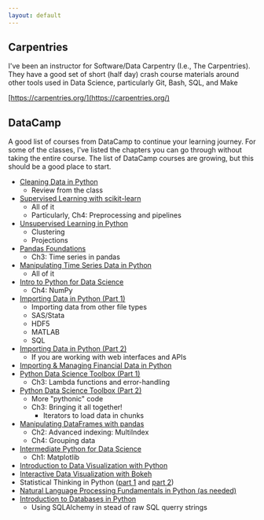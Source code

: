 ```yaml
---
layout: default
---
```


## Carpentries

I've been an instructor for Software/Data Carpentry (I.e., The Carpentries).
They have a good set of short (half day) crash course materials around
other tools used in Data Science, particularly Git, Bash, SQL, and Make

[https://carpentries.org/](https://carpentries.org/)

## DataCamp

A good list of courses from DataCamp to continue your learning journey.
For some of the classes, I've listed the chapters you can go through without taking the entire course.
The list of DataCamp courses are growing, but this should be a good place to start.

- [Cleaning Data in Python][1]
	- Review from the class
- [Supervised Learning with scikit-learn][2]
	- All of it
	- Particularly, Ch4: Preprocessing and pipelines
- [Unsupervised Learning in Python][3]
	- Clustering
	- Projections
- [Pandas Foundations][4]
	- Ch3: Time series in pandas
- [Manipulating Time Series Data in Python][5]
	- All of it
- [Intro to Python for Data Science][6]
	- Ch4: NumPy
- [Importing Data in Python (Part 1)][7]
	- Importing data from other file types
	- SAS/Stata
	- HDF5
	- MATLAB
	- SQL
- [Importing Data in Python (Part 2)][8]
	- If you are working with web interfaces and APIs
- [Importing & Managing Financial Data in Python][9]
- [Python Data Science Toolbox (Part 1)][10]
	- Ch3: Lambda functions and error-handling
- [Python Data Science Toolbox (Part 2)][11]
	- More "pythonic" code
	- Ch3: Bringing it all together!
		- Iterators to load data in chunks
- [Manipulating DataFrames with pandas][12]
	- Ch2: Advanced indexing: MultiIndex
	- Ch4: Grouping data
- [Intermediate Python for Data Science][13]
	- Ch1: Matplotlib
- [Introduction to Data Visualization with Python][14]
- [Interactive Data Visualization with Bokeh][15]
- Statistical Thinking in Python ([part 1][16] and [part 2][19])
- [Natural Language Processing Fundamentals in Python (as needed)][17]
- [Introduction to Databases in Python][18]
	- Using SQLAlchemy in stead of raw SQL querry strings


[1]: https://www.datacamp.com/courses/cleaning-data-in-python/
[2]: https://www.datacamp.com/courses/supervised-learning-with-scikit-learn
[3]: https://www.datacamp.com/courses/unsupervised-learning-in-python
[4]: https://www.datacamp.com/courses/pandas-foundations
[5]: https://www.datacamp.com/courses/manipulating-time-series-data-in-python
[6]: https://www.datacamp.com/courses/intro-to-python-for-data-science
[7]: https://www.datacamp.com/courses/importing-data-in-python-part-1
[8]: https://www.datacamp.com/courses/importing-data-in-python-part-2
[9]: https://www.datacamp.com/courses/importing-managing-financial-data-in-python
[10]: https://www.datacamp.com/courses/python-data-science-toolbox-part-1
[11]: https://www.datacamp.com/courses/python-data-science-toolbox-part-2
[12]: https://www.datacamp.com/courses/manipulating-dataframes-with-pandas
[13]: https://www.datacamp.com/courses/intermediate-python-for-data-science
[14]: https://www.datacamp.com/courses/introduction-to-data-visualization-with-python
[15]: https://www.datacamp.com/courses/interactive-data-visualization-with-bokeh
[16]: https://www.datacamp.com/courses/statistical-thinking-in-python-part-1
[19]: https://www.datacamp.com/courses/statistical-thinking-in-python-part-2
[17]: https://www.datacamp.com/courses/natural-language-processing-fundamentals-in-python
[18]: https://www.datacamp.com/courses/introduction-to-relational-databases-in-python
